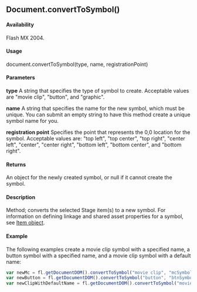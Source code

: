## Document.convertToSymbol()

#### Availability

Flash MX 2004.

#### Usage

document.convertToSymbol(type, name, registrationPoint)

#### Parameters

**type** A string that specifies the type of symbol to create. Acceptable values are "movie clip", "button", and "graphic".

**name** A string that specifies the name for the new symbol, which must be unique. You can submit an empty string to have this method create a unique symbol name for you.

**registration point** Specifies the point that represents the 0,0 location for the symbol. Acceptable values are: "top left", "top center", "top right", "center left", "center", "center right", "bottom left", "bottom center", and "bottom right".

#### Returns

An object for the newly created symbol, or null if it cannot create the symbol.

#### Description

Method; converts the selected Stage item(s) to a new symbol. For information on defining linkage and shared asset properties for a symbol, see [Item object](../Item_object/item_summary.md).

#### Example

The following examples create a movie clip symbol with a specified name, a button symbol with a specified name, and a movie clip symbol with a default name:

```javascript
var newMc = fl.getDocumentDOM().convertToSymbol("movie clip", "mcSymbolName", "top left"); 
var newButton = fl.getDocumentDOM().convertToSymbol("button", "btnSymbolName", "bottom right"); 
var newClipWithDefaultName = fl.getDocumentDOM().convertToSymbol("movie clip", "", "top left");
```
